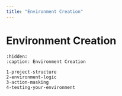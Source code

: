 ```yaml
---
title: "Environment Creation"
---
```


# Environment Creation



```{toctree}
:hidden:
:caption: Environment Creation

1-project-structure
2-environment-logic
3-action-masking
4-testing-your-environment
```
